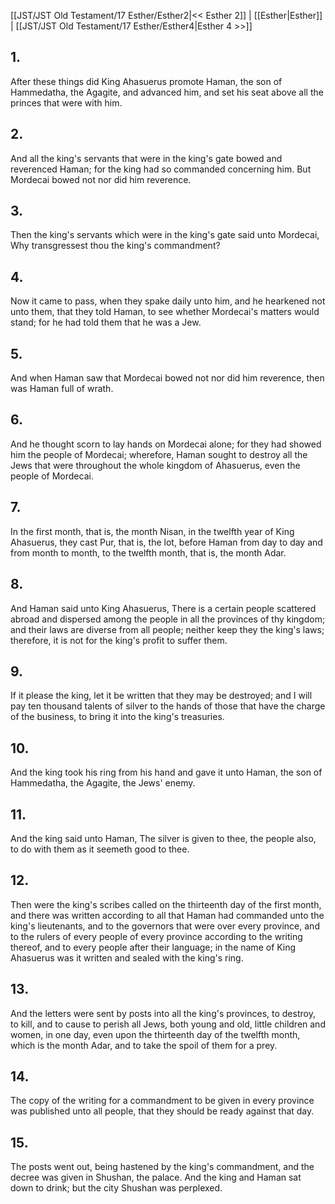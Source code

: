 [[JST/JST Old Testament/17 Esther/Esther2|<< Esther 2]] | [[Esther|Esther]] | [[JST/JST Old Testament/17 Esther/Esther4|Esther 4 >>]]
## 1.
After these things did King Ahasuerus promote Haman, the son of Hammedatha, the Agagite, and advanced him, and set his seat above all the princes that were with him.
## 2.
And all the king\'s servants that were in the king\'s gate bowed and reverenced Haman; for the king had so commanded concerning him. But Mordecai bowed not nor did him reverence.
## 3.
Then the king\'s servants which were in the king\'s gate said unto Mordecai, Why transgressest thou the king\'s commandment?
## 4.
Now it came to pass, when they spake daily unto him, and he hearkened not unto them, that they told Haman, to see whether Mordecai\'s matters would stand; for he had told them that he was a Jew.
## 5.
And when Haman saw that Mordecai bowed not nor did him reverence, then was Haman full of wrath.
## 6.
And he thought scorn to lay hands on Mordecai alone; for they had showed him the people of Mordecai; wherefore, Haman sought to destroy all the Jews that were throughout the whole kingdom of Ahasuerus, even the people of Mordecai.
## 7.
In the first month, that is, the month Nisan, in the twelfth year of King Ahasuerus, they cast Pur, that is, the lot, before Haman from day to day and from month to month, to the twelfth month, that is, the month Adar.
## 8.
And Haman said unto King Ahasuerus, There is a certain people scattered abroad and dispersed among the people in all the provinces of thy kingdom; and their laws are diverse from all people; neither keep they the king\'s laws; therefore, it is not for the king\'s profit to suffer them.
## 9.
If it please the king, let it be written that they may be destroyed; and I will pay ten thousand talents of silver to the hands of those that have the charge of the business, to bring it into the king\'s treasuries.
## 10.
And the king took his ring from his hand and gave it unto Haman, the son of Hammedatha, the Agagite, the Jews\' enemy.
## 11.
And the king said unto Haman, The silver is given to thee, the people also, to do with them as it seemeth good to thee.
## 12.
Then were the king\'s scribes called on the thirteenth day of the first month, and there was written according to all that Haman had commanded unto the king\'s lieutenants, and to the governors that were over every province, and to the rulers of every people of every province according to the writing thereof, and to every people after their language; in the name of King Ahasuerus was it written and sealed with the king\'s ring.
## 13.
And the letters were sent by posts into all the king\'s provinces, to destroy, to kill, and to cause to perish all Jews, both young and old, little children and women, in one day, even upon the thirteenth day of the twelfth month, which is the month Adar, and to take the spoil of them for a prey.
## 14.
The copy of the writing for a commandment to be given in every province was published unto all people, that they should be ready against that day.
## 15.
The posts went out, being hastened by the king\'s commandment, and the decree was given in Shushan, the palace. And the king and Haman sat down to drink; but the city Shushan was perplexed.

